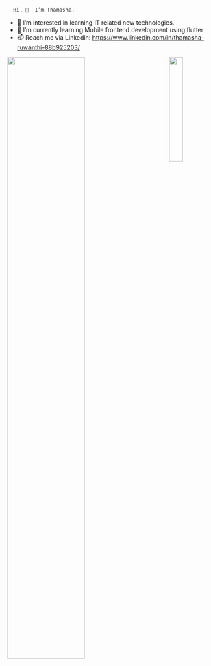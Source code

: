       Hi, 👋  I’m Thamasha. 
      
- 👀 I’m interested in learning IT related new technologies.
- 🌱 I’m currently learning Mobile frontend development using flutter
- 📫 Reach me via Linkedin: https://www.linkedin.com/in/thamasha-ruwanthi-88b925203/



<img align="left" width = "60%"  src ="https://github-readme-stats.vercel.app/api?username=Thamasha-ru&show_icons=true&theme=tokyonight"/>

<img align="right" width = "25%" src ="https://github-readme-stats.vercel.app/api/top-langs/?username=Thamasha-ru&layout=demo&theme=tokyonight"/>

<!---
Thamasha-ru/Thamasha-ru is a ✨ special ✨ repository because its `README.md` (this file) appears on your GitHub profile.
You can click the Preview link to take a look at your changes.
--->
